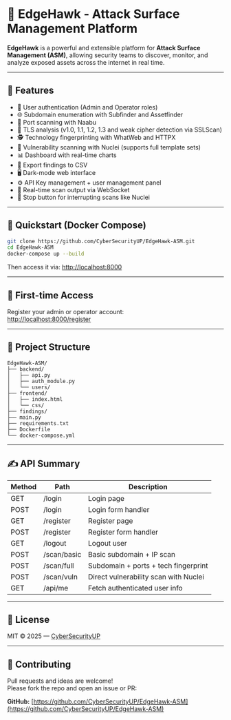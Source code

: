 # 🦅 EdgeHawk - Attack Surface Management Platform

**EdgeHawk** is a powerful and extensible platform for **Attack Surface Management (ASM)**, allowing security teams to discover, monitor, and analyze exposed assets across the internet in real time.

---

## 🚀 Features

- 🔐 User authentication (Admin and Operator roles)
- 🌐 Subdomain enumeration with Subfinder and Assetfinder
- 📡 Port scanning with Naabu
- 📜 TLS analysis (v1.0, 1.1, 1.2, 1.3 and weak cipher detection via SSLScan)
- 🕵️ Technology fingerprinting with WhatWeb and HTTPX
- 🧠 Vulnerability scanning with Nuclei (supports full template sets)
- 📊 Dashboard with real-time charts
- 📁 Export findings to CSV
- 🖥️ Dark-mode web interface
- ⚙️ API Key management + user management panel
- 🧪 Real-time scan output via WebSocket
- 🛑 Stop button for interrupting scans like Nuclei

---

## 🐳 Quickstart (Docker Compose)

```bash
git clone https://github.com/CyberSecurityUP/EdgeHawk-ASM.git
cd EdgeHawk-ASM
docker-compose up --build
```

Then access it via: [http://localhost:8000](http://localhost:8000)

---

## 🔐 First-time Access

Register your admin or operator account:  
[http://localhost:8000/register](http://localhost:8000/register)

---

## 📁 Project Structure

```
EdgeHawk-ASM/
├── backend/
│   ├── api.py
│   ├── auth_module.py
│   └── users/
├── frontend/
│   ├── index.html
│   └── css/
├── findings/
├── main.py
├── requirements.txt
├── Dockerfile
└── docker-compose.yml
```

---

## ✍️ API Summary

| Method | Path           | Description                            |
|--------|----------------|----------------------------------------|
| GET    | /login         | Login page                             |
| POST   | /login         | Login form handler                     |
| GET    | /register      | Register page                          |
| POST   | /register      | Register form handler                  |
| GET    | /logout        | Logout user                            |
| POST   | /scan/basic    | Basic subdomain + IP scan              |
| POST   | /scan/full     | Subdomain + ports + tech fingerprint   |
| POST   | /scan/vuln     | Direct vulnerability scan with Nuclei  |
| GET    | /api/me        | Fetch authenticated user info          |

---

## 📜 License

MIT © 2025 — [CyberSecurityUP](https://github.com/CyberSecurityUP)

---

## 🤝 Contributing

Pull requests and ideas are welcome!  
Please fork the repo and open an issue or PR:

**GitHub:** [https://github.com/CyberSecurityUP/EdgeHawk-ASM](https://github.com/CyberSecurityUP/EdgeHawk-ASM)
